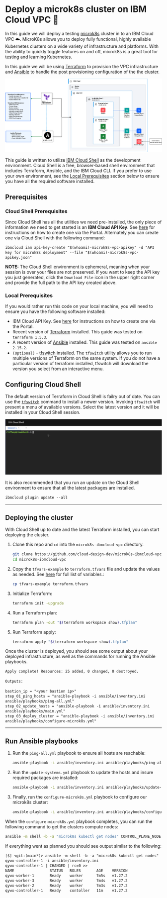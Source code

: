 # Deploy a microk8s cluster on IBM Cloud VPC :rocket:

In this guide we will deploy a testing [microk8s][microk8s-homepage] cluster in to an IBM Cloud VPC :cloud:. MicroK8s allows you to deploy fully functional, highly available Kubernetes clusters on a wide variety of infrastructure and platforms. With the ability to quickly toggle features on and off, microk8s is a great tool for testing and learning Kubernetes.

In this guide we will be using [Terraform][terraform-homepage] to provision the VPC infrastructure and [Ansible][ansible-homepage] to handle the post provisioning configuration of the the cluster.

![Microk8s on IBM Cloud VPC](./vpc-microk8s.png)

This guide is written to utilize [IBM Cloud Shell][cloud-shell] as the development environment. Cloud Shell is a free, browser-based shell environment that includes Terraform, Ansible, and the IBM Cloud CLI. If you prefer to use your own environment, see the [Local Prerequisites](#local-prerequisites) section below to ensure you have all the required software installed.

## Prerequisites

### Cloud Shell Prerequisites

Since Cloud Shell has all the utilities we need pre-installed, the only piece of information we need to get started is an **IBM Cloud API Key**. See [here](https://cloud.ibm.com/docs/account?topic=account-userapikey#create_user_key) for instructions on how to create one via the Portal. Alternately you can create one via Cloud Shell with the following command:

```shell
ibmcloud iam api-key-create "$(whoami)-microk8s-vpc-apikey" -d "API key for microk8s deployment" --file "$(whoami)-microk8s-vpc-apikey.json"
```

**NOTE:** The Cloud Shell environment is ephemeral, meaning when your session is over your files are not preserved. If you want to keep the API key you just generated, click the `Download File` icon in the upper right corner and provide the full path to the API key created above.

### Local Prerequisites

If you would rather run this code on your local machine, you will need to ensure you have the following software installed:

- IBM Cloud API Key. See [here](https://cloud.ibm.com/docs/account?topic=account-userapikey#create_user_key) for instructions on how to create one via the Portal.
- Recent version of [Terraform][terraform-install] installed. This guide was tested on `terraform 1.5.3`.
- A recent version of [Ansible][ansible-install] installed. This guide was tested on `ansible 2.15.2`.
- `(Optional)` - [tfswitch][tfswitch-install] installed. The `tfswitch` utility allows you to run multiple versions of Terraform on the same system. If you do not have a particular version of terraform installed, tfswitch will download the version you select from an interactive menu.

## Configuring Cloud Shell

The default version of Terraform in Cloud Shell is failry out of date. You can use the [`tfswitch`](https://tfswitch.warrensbox.com/) command to install a newer version. Invoking `tfswitch` will present a menu of available versions. Select the latest version and it will be installed in your Cloud Shell session.

![Using tfswitch in Cloud Shell](./tfswitch-cloudshell.gif)

It is also recommended that you run an update on the Cloud Shell environment to ensure that all the latest packages are installed.

```shell
ibmcloud plugin update --all 
```

***

## Deploying the cluster

With Cloud Shell up to date and the latest Terraform installed, you can start deploying the cluster.

1. Clone this repo and `cd` into the `microk8s-ibmcloud-vpc` directory.

    ```bash
    git clone https://github.com/cloud-design-dev/microk8s-ibmcloud-vpc.git
    cd microk8s-ibmcloud-vpc
    ```

1. Copy the `tfvars-example` to `terraform.tfvars` file and update the values as needed. See [here](./INFO.md) for full list of variables.:

    ```bash
    cp tfvars-example terraform.tfvars
    ```

1. Initialize Terraform:

    ```bash
    terraform init -upgrade
    ```

1. Run a Terraform plan:

    ```bash
    terraform plan -out "$(terraform workspace show).tfplan" 
    ```

1. Run Terraform apply:

    ```bash
    terraform apply "$(terraform workspace show).tfplan"
    ```

Once the cluster is deployed, you should see some output about your deployed infrastructure, as well as the commands for running the Ansible playbooks.

```text
Apply complete! Resources: 25 added, 0 changed, 0 destroyed.

Outputs:

bastion_ip = "<your bastion ip>"
step_01_ping_hosts = "ansible-playbook -i ansible/inventory.ini  ansible/playbooks/ping-all.yml"
step_02_update_hosts = "ansible-playbook -i ansible/inventory.ini ansible/playbooks/main.yml"
step_03_deploy_cluster = "ansible-playbook -i ansible/inventory.ini ansible/playbooks/configure-microk8s.yml"
```

***

## Run Ansible playbooks

1. Run the `ping-all.yml` playbook to ensure all hosts are reachable:

    ```bash
    ansible-playbook -i ansible/inventory.ini ansible/playbooks/ping-all.yml
    ```

1. Run the `update-systems.yml` playbook to update the hosts and insure required packages are installed:

    ```bash
    ansible-playbook -i ansible/inventory.ini ansible/playbooks/update-systems.yml
    ```

1. Finally, run the `configure-microk8s.yml` playbook to configure our microk8s cluster:

    ```bash
    ansible-playbook -i ansible/inventory.ini ansible/playbooks/configure-microk8s.yml
    ```

When the `configure-microk8s.yml` playbook completes, you can run the following command to get the clusters compute nodes:

```bash
ansible -m shell -b -a "microk8s kubectl get nodes" CONTROL_PLANE_NODE -i ansible/inventory.ini 
```

If everything went as planned you should see output similar to the following:

```text
[$] <git:(main*)> ansible -m shell -b -a "microk8s kubectl get nodes" qywx-controller-1 -i ansible/inventory.ini
qywx-controller-1 | CHANGED | rc=0 >>
NAME                STATUS   ROLES       AGE    VERSION
qywx-worker-1       Ready    worker      7m5s   v1.27.2
qywx-worker-3       Ready    worker      7m4s   v1.27.2
qywx-worker-2       Ready    worker      7m3s   v1.27.2
qywx-controller-1   Ready    contoller   11m    v1.27.2
```

[cloud-shell]: [https://cloud.ibm.com/shel](https://cloud.ibm.com/docs/cloud-shell?topic=cloud-shell-getting-started)l
[terraform-homepage]: https://www.terraform.io/
[ansible-homepage]: https://www.ansible.com/
[microk8s-homepage]: https://microk8s.io/
[ansible-install]: https://docs.ansible.com/ansible/latest/installation_guide/intro_installation.html#installing-and-upgrading-ansible
[terraform-install]: https://developer.hashicorp.com/terraform/tutorials/aws-get-started/install-cli
[tfswitch-install]: https://tfswitch.warrensbox.com/
